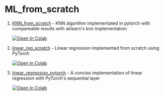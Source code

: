 # ML_from_scratch

1. [KNN_from_scratch](https://github.com/bipinKrishnan/ML_from_scratch/blob/master/KNN_from_scratch.ipynb) - KNN algorithm implementated in pytorch with compareable results with sklearn's knn implementation

   [![Open In Colab](https://colab.research.google.com/assets/colab-badge.svg)](https://colab.research.google.com/github/bipinKrishnan/ML_from_scratch/blob/master/KNN_from_scratch.ipynb)
   
2. [linear_reg_scratch](https://github.com/bipinKrishnan/ML_from_scratch/blob/master/linear_reg_scratch.ipynb) - Linear regression implemented from scratch using PyTorch
 
   [![Open In Colab](https://colab.research.google.com/assets/colab-badge.svg)](https://colab.research.google.com/github/bipinKrishnan/ML_from_scratch/blob/master/linear_reg_scratch.ipynb)
   
3. [linear_regression_pytorch](https://github.com/bipinKrishnan/ML_from_scratch/blob/master/linear_regression_pytorch.ipynb) - A concise implementation of linear regression with PyTorch's sequential layer
 
   [![Open In Colab](https://colab.research.google.com/assets/colab-badge.svg)](https://colab.research.google.com/github/bipinKrishnan/ML_from_scratch/blob/master/linear_regression_pytorch.ipynb)
   
